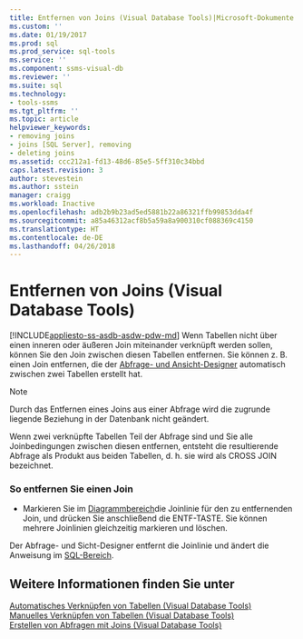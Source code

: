 ```yaml
---
title: Entfernen von Joins (Visual Database Tools)|Microsoft-Dokumente
ms.custom: ''
ms.date: 01/19/2017
ms.prod: sql
ms.prod_service: sql-tools
ms.service: ''
ms.component: ssms-visual-db
ms.reviewer: ''
ms.suite: sql
ms.technology:
- tools-ssms
ms.tgt_pltfrm: ''
ms.topic: article
helpviewer_keywords:
- removing joins
- joins [SQL Server], removing
- deleting joins
ms.assetid: ccc212a1-fd13-48d6-85e5-5ff310c34bbd
caps.latest.revision: 3
author: stevestein
ms.author: sstein
manager: craigg
ms.workload: Inactive
ms.openlocfilehash: adb2b9b23ad5ed5881b22a86321ffb99853dda4f
ms.sourcegitcommit: a85a46312acf8b5a59a8a900310cf088369c4150
ms.translationtype: HT
ms.contentlocale: de-DE
ms.lasthandoff: 04/26/2018
---
```

# <a name="remove-joins-visual-database-tools"></a>Entfernen von Joins (Visual Database Tools)
[!INCLUDE[appliesto-ss-asdb-asdw-pdw-md](../../includes/appliesto-ss-asdb-asdw-pdw-md.md)]
Wenn Tabellen nicht über einen inneren oder äußeren Join miteinander verknüpft werden sollen, können Sie den Join zwischen diesen Tabellen entfernen. Sie können z. B. einen Join entfernen, die der [Abfrage- und Ansicht-Designer](../../ssms/visual-db-tools/query-and-view-designer-tools-visual-database-tools.md) automatisch zwischen zwei Tabellen erstellt hat.  
  
> [!NOTE]  
> Durch das Entfernen eines Joins aus einer Abfrage wird die zugrunde liegende Beziehung in der Datenbank nicht geändert.  
  
Wenn zwei verknüpfte Tabellen Teil der Abfrage sind und Sie alle Joinbedingungen zwischen diesen entfernen, entsteht die resultierende Abfrage als Produkt aus beiden Tabellen, d. h. sie wird als CROSS JOIN bezeichnet.  
  
### <a name="to-remove-a-join"></a>So entfernen Sie einen Join  
  
-   Markieren Sie im [Diagrammbereich](../../ssms/visual-db-tools/diagram-pane-visual-database-tools.md)die Joinlinie für den zu entfernenden Join, und drücken Sie anschließend die ENTF-TASTE. Sie können mehrere Joinlinien gleichzeitig markieren und löschen.  
  
Der Abfrage- und Sicht-Designer entfernt die Joinlinie und ändert die Anweisung im [SQL-Bereich](../../ssms/visual-db-tools/sql-pane-visual-database-tools.md).  
  
## <a name="see-also"></a>Weitere Informationen finden Sie unter  
[Automatisches Verknüpfen von Tabellen &#40;Visual Database Tools&#41;](../../ssms/visual-db-tools/join-tables-automatically-visual-database-tools.md)  
[Manuelles Verknüpfen von Tabellen &#40;Visual Database Tools&#41;](../../ssms/visual-db-tools/join-tables-manually-visual-database-tools.md)  
[Erstellen von Abfragen mit Joins &#40;Visual Database Tools&#41;](../../ssms/visual-db-tools/query-with-joins-visual-database-tools.md)  
  
